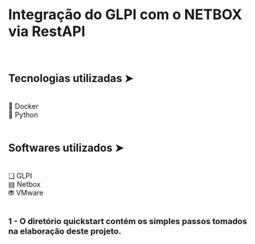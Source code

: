 # Integração do GLPI com o NETBOX via RestAPI
<br>

## Tecnologias utilizadas ➤ 
<br>
🐳 Docker
<br>
🐍 Python
<br>
<br>

## Softwares utilizados ➤ 
<br>
❑ GLPI
<br>
▤ Netbox
<br>
⛃ VMware
<br>
<br>

### 1 - O diretório quickstart contém os simples passos tomados na elaboração deste projeto.